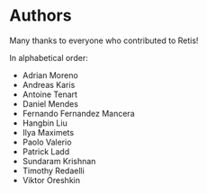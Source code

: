 # Authors

Many thanks to everyone who contributed to Retis!

In alphabetical order:
- Adrian Moreno
- Andreas Karis
- Antoine Tenart
- Daniel Mendes
- Fernando Fernandez Mancera
- Hangbin Liu
- Ilya Maximets
- Paolo Valerio
- Patrick Ladd
- Sundaram Krishnan
- Timothy Redaelli
- Viktor Oreshkin
